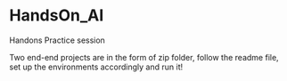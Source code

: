 # HandsOn_AI
Handons Practice session

Two end-end projects are in the form of zip folder, follow the readme file, set up the environments accordingly and run it!
